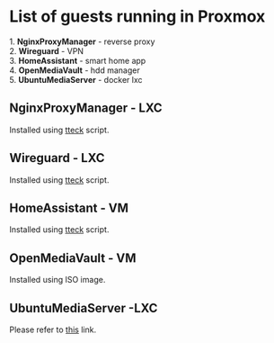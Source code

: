 # List of guests running in Proxmox
<p align="left">
  1. <strong>NginxProxyManager</strong> - reverse proxy </br>
  2. <strong>Wireguard</strong> - VPN</br>
  3. <strong>HomeAssistant</strong> - smart home app</br>
  4. <strong>OpenMediaVault</strong> - hdd manager</br>
  5. <strong>UbuntuMediaServer</strong> - docker lxc
</p>

## NginxProxyManager - LXC
  <p align="left">
    Installed using <a href="https://tteck.github.io/Proxmox/">tteck</a> script.
  </p>

## Wireguard - LXC
  <p align="left">
    Installed using <a href="https://tteck.github.io/Proxmox/">tteck</a> script.
  </p>

## HomeAssistant - VM
  <p align="left">
    Installed using <a href="https://tteck.github.io/Proxmox/">tteck</a> script.
  </p>

## OpenMediaVault - VM
  <p align="left">
    Installed using ISO image.
  </p>

## UbuntuMediaServer -LXC
  <p align="left">
   Please refer to <a href="https://github.com/WoofThatByte/proxmox-setup/tree/main/Plex-docker">this</a> link.
  </p>
